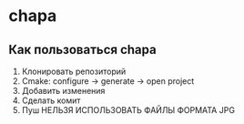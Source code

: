 # chapa

## Как пользоваться chapa
1. Клонировать репозиторий
2. Cmake: configure -> generate -> open project
3. Добавить изменения
4. Сделать комит
5. Пуш
НЕЛЬЗЯ ИСПОЛЬЗОВАТЬ ФАЙЛЫ ФОРМАТА JPG
